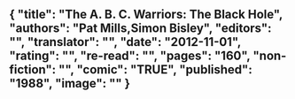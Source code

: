 {
 "title": "The A. B. C. Warriors: The Black Hole",
 "authors": "Pat Mills,Simon Bisley",
 "editors": "",
 "translator": "",
 "date": "2012-11-01",
 "rating": "",
 "re-read": "",
 "pages": "160",
 "non-fiction": "",
 "comic": "TRUE",
 "published": "1988",
 "image": ""
}
---

